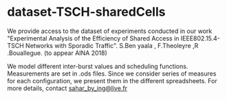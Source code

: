 # dataset-TSCH-sharedCells
We provide access to the dataset of experiments conducted in our work "Experimental Analysis of the Efficiency of Shared Access in IEEE802.15.4-TSCH Networks with Sporadic Traffic". S.Ben yaala , F.Theoleyre ,R .Bouallegue. (to appear AINA 2018)

We model different inter-burst values and  scheduling functions. Measurements are set in .ods files. Since we consider series of measures for each configuration, we present them in the different spreadsheets. 
For more details, contact sahar_by_ing@live.fr
